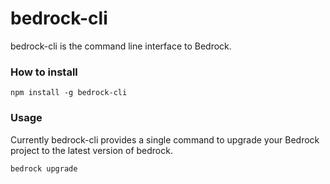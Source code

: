 # bedrock-cli

bedrock-cli is the command line interface to Bedrock.

### How to install

    npm install -g bedrock-cli

### Usage

Currently bedrock-cli provides a single command to upgrade your Bedrock project to the latest version of bedrock.

    bedrock upgrade
